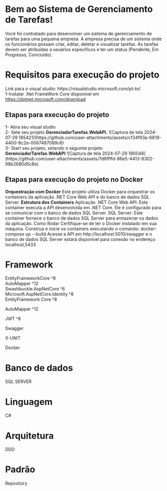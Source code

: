 
<h1 id="bem-ao-sistema-de-gerenciamento-tarefas">Bem ao Sistema de Gerenciamento de Tarefas!</h1>
<p>Você foi contratado para desenvolver um sistema de gerenciamento de tarefas para uma pequena empresa. A empresa precisa de um sistema onde os funcionários possam criar, 
editar, deletar e visualizar tarefas. As tarefas devem ser atribuídas a usuários específicos 
e ter um status (Pendente, Em Progresso, Concluído).</p>
<h1 id="requisitos-para-execução-do-projeto">Requisitos para execução do projeto</h1>
<p>Link para o visual studio: https://visualstudio.microsoft.com/pt-br/<br>
1-Instalar .Net FrameWork Core disponivel em <a href="https://dotnet.microsoft.com/download">https://dotnet.microsoft.com/download</a></p>
<h2 id="etapas-para-execução-do-projeto">Etapas para execução do projeto</h2>
<p>1- Abra seu visual studio<br>
2- Sete seu projeto <strong>GerenciadorTarefas.WebAPI.</strong>
![Captura de tela 2024-07-29 185421](https://github.com/user-attachments/assets/cf34f93a-6819-4400-8c2e-0067487089c6)
<br>
3- Start seu projeto, setando o seguinte projeto<strong> GerenciadorTarefas.WebAPI</strong> 
![Captura de tela 2024-07-29 190048](https://github.com/user-attachments/assets/7d6ffffd-86e5-4413-8302-98b2680d5c8e) 
<h2 id="etapas-para-execucao-projeto-docker">Etapas para execução do projeto no Docker</h2>
<strong>Orquestração com Docker</strong>
Este projeto utiliza Docker para orquestrar os containers da aplicação .NET Core Web API e do banco de dados SQL Server. 
<strong>Estrutura dos Containers</strong>
Aplicação .NET Core Web API: Este container executa a API desenvolvida em .NET Core. Ele é configurado para se comunicar com o banco de dados SQL Server.
SQL Server: Este container fornece o banco de dados SQL Server para armazenar os dados da aplicação.
Como Rodar
Certifique-se de ter o Docker instalado em sua máquina.
Construa e inicie os containers executando o comando: 
docker-compose up --build
Acesse a API em http://localhost:5010/swagger 
e o banco de dados SQL Server estará disponível para conexão no endereço localhost,5433
<h1 id="framework-e-banco-de-dados">Framework</h1>
EntityFrameworkCore ^8<br>
AutoMapper ^12<br>
Swashbuckle.AspNetCore ^6<br>
Microsoft.AspNetCore.Identity ^8<br>
EntityFramework Core ^8</p>
AutoMapper ^12</p>
JWT ^8</p>
Swagger</p>
X-UNIT</p>
Docker</p>
<h1 id="banco-de-dados">Banco de dados</h1>
<p>SQL SERVER</p>
<h1 id="linguagem">Linguagem</h1>
<p>C#</p>
<h1 id="rquitetura">Arquitetura</h1>
<p>DDD</p>
<h1 id="padrao">Padrão</h1>
<p>Repository</p>

